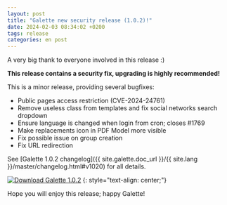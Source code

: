 ```yaml
---
layout: post
title: "Galette new security release (1.0.2)!"
date: 2024-02-03 08:34:02 +0200
tags: release
categories: en post
---
```


A very big thank to everyone involved in this release :)

**This release contains a security fix, upgrading is highly recommended!**

This is a minor release, providing several bugfixes:

- Public pages access restriction (CVE-2024-24761)
- Remove useless class from templates and fix social networks search dropdown
- Ensure language is changed when login from cron; closes #1769
- Make replacements icon in PDF Model more visible
- Fix possible issue on group creation
- Fix URL redirection

See [Galette 1.0.2 changelog]({{ site.galette.doc_url }}/{{ site.lang }}/master/changelog.html#v1020) for all details.

[![Download Galette 1.0.2](https://img.shields.io/badge/1.0.2-Download_Galette-ffb619.svg?logo=php&logoColor=white&style=for-the-badge)](https://download.tuxfamily.org/galette/galette-1.0.2.tar.bz2)
{: style="text-align: center;"}

Hope you will enjoy this release; happy Galette!
